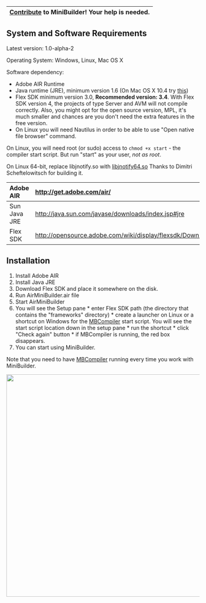 |[Contribute](Contribute.md) to MiniBuilder! Your help is needed.|
|:---------------------------------------------------------------|

## System and Software Requirements ##

Latest version: 1.0-alpha-2

Operating System: Windows, Linux, Mac OS X<br />

Software dependency:

  * Adobe AIR Runtime
  * Java runtime (JRE), minimum version 1.6 (On Mac OS X 10.4 try [this](http://landonf.bikemonkey.org/static/soylatte/))
  * Flex SDK minimum version 3.0, **Recommended version: 3.4**. With Flex SDK version 4, the projects of type Server and AVM will not compile correctly. Also, you might opt for the open source version, MPL, it's much smaller and chances are you don't need the extra features in the free version.
  * On Linux you will need Nautilus in order to be able to use "Open native file browser" command.

On Linux, you will need root (or sudo) access to `chmod +x start` - the compiler start script. But run "start" as your user, _not as root_.

On Linux 64-bit, replace libjnotify.so with [libjnotify64.so](http://minibuilder.googlecode.com/files/libjnotify64.so)
Thanks to Dimitri Scheftelowitsch for building it.


|Adobe AIR|http://get.adobe.com/air/|
|:--------|:------------------------|
|Sun Java JRE|http://java.sun.com/javase/downloads/index.jsp#jre|
|Flex SDK|http://opensource.adobe.com/wiki/display/flexsdk/Download+Flex+3|


## Installation ##

  1. Install Adobe AIR
  1. Install Java JRE
  1. Download Flex SDK and place it somewhere on the disk.
  1. Run AirMiniBuilder.air file
  1. Start AirMiniBuilder
  1. You will see the Setup pane
    * enter Flex SDK path (the directory that contains the "frameworks" directory)
    * create a launcher on Linux or a shortcut on Windows for the [MBCompiler](MBCompiler.md) start script. You will see the start script location down in the setup pane
    * run the shortcut
    * click "Check again" button
    * if MBCompiler is running, the red box disappears.
  1. You can start using MiniBuilder.

Note that you need to have [MBCompiler](MBCompiler.md) running every time you work with MiniBuilder.

<a href='http://www.youtube.com/watch?feature=player_embedded&v=bjEc2eT_rCE' target='_blank'><img src='http://img.youtube.com/vi/bjEc2eT_rCE/0.jpg' width='700' height=580 /></a>